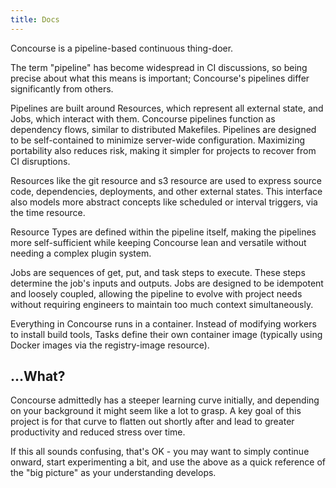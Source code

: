 ```yaml
---
title: Docs
---
```


Concourse is a pipeline-based continuous thing-doer.

The term "pipeline" has become widespread in CI discussions, so being precise about what this means is important;
Concourse's pipelines differ significantly from others.

Pipelines are built around Resources, which represent all external state, and Jobs, which interact with them. Concourse
pipelines function as dependency flows, similar to distributed Makefiles. Pipelines are designed to be self-contained to
minimize server-wide configuration. Maximizing portability also reduces risk, making it simpler for projects to recover
from CI disruptions.

Resources like the git resource and s3 resource are used to express source code, dependencies, deployments, and other
external states. This interface also models more abstract concepts like scheduled or interval triggers, via the time
resource.

Resource Types are defined within the pipeline itself, making the pipelines more self-sufficient while keeping Concourse
lean and versatile without needing a complex plugin system.

Jobs are sequences of get, put, and task steps to execute. These steps determine the job's inputs and outputs. Jobs are
designed to be idempotent and loosely coupled, allowing the pipeline to evolve with project needs without requiring
engineers to maintain too much context simultaneously.

Everything in Concourse runs in a container. Instead of modifying workers to install build tools, Tasks define their own
container image (typically using Docker images via the registry-image resource).

## ...What?

Concourse admittedly has a steeper learning curve initially, and depending on your background it might seem like a lot
to grasp. A key goal of this project is for that curve to flatten out shortly after and lead to greater productivity and
reduced stress over time.

If this all sounds confusing, that's OK - you may want to simply continue onward, start experimenting a bit, and use the
above as a quick reference of the "big picture" as your understanding develops.